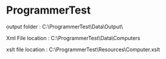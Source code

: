 # ProgrammerTest

output folder : C:\\ProgrammerTest\Data\Output\

Xml File location : C:\\ProgrammerTest\Data\Computers

xslt file location : C:\\ProgrammerTest\Resources\Computer.xslt
